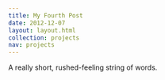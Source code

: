 ```yaml
---
title: My Fourth Post
date: 2012-12-07
layout: layout.html
collection: projects
nav: projects
---
```


A really short, rushed-feeling string of words.
